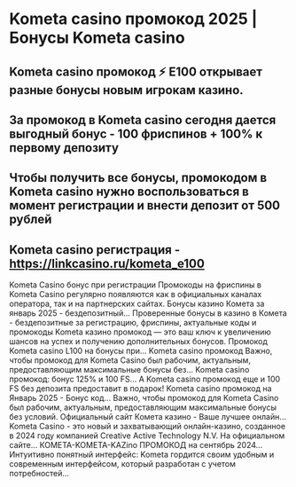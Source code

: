 # Kometa casino промокод 2025 | Бонусы Kometa casino

## Kometa casino промокод ⚡️ E100 открывает разные бонусы новым игрокам казино. 

## За промокод в Kometa casino сегодня дается выгодный бонус - 100 фриспинов + 100% к первому депозиту

## Чтобы получить все бонусы, промокодом в Kometa casino нужно воспользоваться в момент регистрации и внести депозит от 500 рублей

## Kometa casino регистрация - https://linkcasino.ru/kometa_e100


Kometa Casino бонус при регистрации Промокоды на фриспины в Kometa Casino регулярно появляются как в официальных каналах оператора, так и на партнерских сайтах.
Бонусы казино Комета за январь 2025 - бездепозитный...
Проверенные бонусы в казино в Комета - бездепозитные за регистрацию, фриспины, актуальные коды и промокоды
Kometa казино промокод — это ваш ключ к увеличению шансов на успех и получению дополнительных бонусов.
Промокод Kometa casino L100 на бонусы при...
Kometa casino промокод Важно, чтобы промокод для Kometa Casino был рабочим, актуальным, предоставляющим максимальные бонусы без...
Kometa casino промокод: бонус 125% и 100 FS...
А Kometa casino промокод еще и 100 FS без депозита предоставит в подарок!
Kometa casino промокод на Январь 2025 - Бонус код...
Важно, чтобы промокод для Kometa Casino был рабочим, актуальным, предоставляющим максимальные бонусы без условий.
Официальный сайт Комета казино - Ваше лучшее онлайн...
Kometa Casino - это новый и захватывающий онлайн-казино, созданное в 2024 году компанией Creative Active Technology N.V. На официальном сайте...
КОМЕТА-KOMETA-KAZino ПРОМОКОД на сентябрь 2024...
Интуитивно понятный интерфейс: Kometa гордится своим удобным и современным интерфейсом, который разработан с учетом потребностей...

